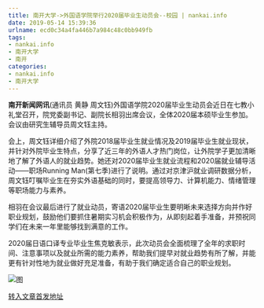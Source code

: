 ```yaml
---
title: 南开大学->外国语学院举行2020届毕业生动员会--校园 | nankai.info
date: 2019-05-14 15:39:36
urlname: ecd0c34a4fa446b7a984c48c0bb949fb
tags: 
- nankai.info
- 南开大学
- 南开
categories:
- nankai.info
- 南开大学
---
```



**南开新闻网讯**(通讯员 黄静 周文钰)外国语学院2020届毕业生动员会近日在七教小礼堂召开，院党委副书记、副院长相羽出席会议，全体2020届本硕毕业生参加。会议由研究生辅导员周文钰主持。

会上，周文钰详细介绍了外院2018届毕业生就业情况及2019届毕业生就业现状，并针对外院毕业生特点，分享了近三年的外语人才热门岗位，让外院学子更加清晰地了解了外语人的就业趋势。她还对2020届毕业生就业流程和2020届就业辅导活动——职场Running Man(第七季)进行了说明。通过对京津沪就业调研数据分析，周文钰叮嘱毕业生在夯实外语基础的同时，要提高领导力、计算机能力、情绪管理等职场能力与素养。

相羽在会议最后进行了就业动员，寄语2020届毕业生要明晰未来选择方向并作好职业规划，鼓励他们要抓住暑期实习机会积极作为，从即刻起着手准备，并预祝同学们在未来一年里能够找到满意的工作。

2020届日语口译专业毕业生焦克敏表示，此次动员会全面梳理了全年的求职时间、注意事项以及就业所需的能力素养，帮助我们提早对就业趋势有所了解，并能更有针对性地为就业做好充足准备，有助于我们确定适合自己的职业规划。



![图](http://news.nankai.edu.cn/pic/0/00/35/46/354644_565393.jpg)

[转入文章首发地址](http://news.nankai.edu.cn/qqxy/system/2019/05/14/000451334.shtml)
